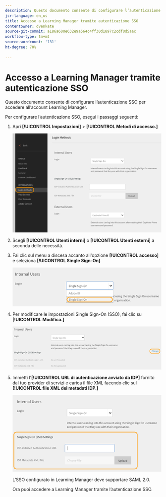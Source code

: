 ```yaml
---
description: Questo documento consente di configurare l’autenticazione SSO per accedere all’account Learning Manager.
jcr-language: en_us
title: Accesso a Learning Manager tramite autenticazione SSO
contentowner: dvenkate
source-git-commit: a186a600e632e9a564c4ff30d1897c2cdf0d5aac
workflow-type: tm+mt
source-wordcount: '131'
ht-degree: 70%

---
```




# Accesso a Learning Manager tramite autenticazione SSO

Questo documento consente di configurare l’autenticazione SSO per accedere all’account Learning Manager.

Per configurare l’autenticazione SSO, esegui i passaggi seguenti:

1. Apri **[!UICONTROL Impostazioni]** > **[!UICONTROL Metodi di accesso.]**

   ![](assets/login-methods.png)

1. Scegli **[!UICONTROL Utenti interni]** o **[!UICONTROL Utenti esterni]** a seconda delle necessità.
1. Fai clic sul menu a discesa accanto all&#39;opzione **[!UICONTROL accesso]** e seleziona **[!UICONTROL Single Sign-On]**.

   ![](assets/single-sign-on.png)

1. Per modificare le impostazioni Single Sign-On (SSO), fai clic su **[!UICONTROL Modifica.]**

   ![](assets/change.png)

1. Immetti l&#39;**[!UICONTROL URL di autenticazione avviato da IDP]** fornito dal tuo provider di servizi e carica il file XML facendo clic sul **[!UICONTROL file XML dei metadati IDP.]**

   ![](assets/sso-configuration.png)

   L’SSO configurato in Learning Manager deve supportare SAML 2.0.

   Ora puoi accedere a Learning Manager tramite l’autenticazione SSO.

